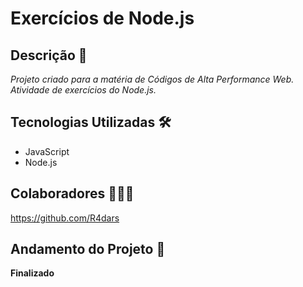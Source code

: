 # Exercícios de Node.js
## Descrição 📃
_Projeto criado para a matéria de Códigos de Alta Performance Web. Atividade de exercícios do Node.js._

## Tecnologias Utilizadas 🛠
* JavaScript
* Node.js

## Colaboradores 👨🏻‍💻
<https://github.com/R4dars>

## Andamento do Projeto 🎯
**Finalizado**
